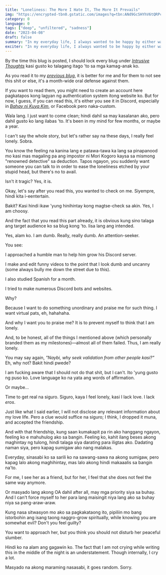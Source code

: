 ```yaml
---
title: "Loneliness: The More I Hate It, The More It Prevails"
img: "https://encrypted-tbn0.gstatic.com/images?q=tbn:ANd9GcSHYhV6tQRPc7mJKWVdW8KvdyzLIGajNSzGzw&usqp=CAU"
category: 0
language: 0
tags: ["deep", "unfiltered", "sadness"]
date: "2023-04-08"
draft: false
summary: "In my everyday life, I always wanted to be happy by either watching videos, playing games or continuing my progress in making this site. But there's this critical period in these days na I feel sad all of a sudden—or I should appropriately call it loneliness."
exciter: "In my everyday life, I always wanted to be happy by either watching videos, playing games or continuing my progress in making this site. But there's this critical period in these days na I feel sad all of a sudden—or I should appropriately call it loneliness."
---
```


<script>
  import H from '$lib/components/blog/Header.svelte';
  import Img from '$lib/components/blog/Image.svelte';
  import YT from '$lib/components/blog/YTEmbed.svelte';
  import S from '$lib/components/blog/Space.svelte';
  import Intro from '$lib/components/blog/Intro.svelte';
</script>

<Intro text="Ampangit-pangit talaga kapag feeling mo nag-iisa ka lang sa buhay. Andiyan man ang family mo, someone may say na andiyan naman si God (sorry po talaga, Lord, kung ganito nararamdaman ko :<). Pero iba talaga kapag may company ka, \'di lang physically, but spiritual ly."/>

By the time this blug is posted, I should lock every blug under <a href="/search/intrusive-thoughts"><em>Intrusive Thoughts</em></a> kasi gusto ko talagang itago 'to sa mga kamag-anak ko.

As you read it to my <a href="/posts/bakit-ang-lalakas-ng-loob-natin-pag-walang-nakakakilala-satin-thru-online"><em>previous blug</em></a>, it is better for me and for them to not see this shit or else, it's a month-wide oral defense against them.

If you want to read them, you might need to create an account here pagkatapos kong lagyan ng authentication system itong website ko. But for now, I guess, if you can read this, it's either you see it in Discord, especially in <a href="https://discord.gg/vmuR28j8Pe"><em>Bahay ni Kuya Kim</em></a>, or Facebook pero naka-custom.

<H text="So, Ano Meron?"/>

Wala lang. I just want to come clean; hindi dahil sa may kasalanan ako, pero dahil gusto ko lang ilabas 'to. It's been in my mind for few months, or maybe a year.

I can't say the whole story, but let's rather say na these days, I really feel lonely. Sobra.

You know the feeling na kanina lang e patawa-tawa ka lang sa pinapanood mo kasi mas magaling pa ang impostor ni Mori Kogoro kaysa sa mismong "renowned detective" sa deduction. Tapos ngayon, you suddenly want someone you can talk to in order to ease the loneliness etched by your stupid head, but there's no to avail. 

Isn't it tragic? Yes, it is.

Okay, let's say after you read this, you wanted to check on me. Siyempre, hindi kita i-eentertain. 

Bakit? Kasi hindi ikaw 'yung hinihintay kong magtse-check sa akin. Yes, I am choosy.

And the fact that you read this part already, it is obvious kung sino talaga ang target audience ko sa blug kong 'to. Iisa lang ang intended.

Yes, alam ko. I am dumb. Really, really dumb. An attention-seeker.

You see: 

I approached a humble man to help him grow his Discord server.

I make and edit funny videos to the point that I look dumb and uncanny (some always bully me down the street due to this).

I also studied Spanish for a month.

I tried to make numerous Discord bots and websites.

Why?

Because I want to do something unordinary and praise me for such thing. I want virtual pats, eh, hahahaha. 

And why I want you to praise me? It is to prevent myself to think that I am lonely.

And, to be honest, all of the things I mentioned above (which personally branded them as my milestones)—almost all of them failed. Thus, I am really lonely.

You may say again, *"Naybi, why seek validation from other people kasi?"* Eh, why not? Bakit hindi pwede?

I am fucking aware that I should not do that shit, but I can't. Ito 'yung gusto ng puso ko. Love language ko na yata ang words of affirmation. 

Or maybe...

<H text="This Is My Coping Mechanism"/>

Time to get real na siguro. Siguro, kaya I feel lonely, kasi I lack love. I lack *eros*.

Just like what I said earlier, I will not disclose any relevant information about my love life. Pero a clue would suffice na siguro; I think, I dropped it muna, and accepted the friendship.

And with that friendship, kung saan kumakapit pa rin ako hanggang ngayon, feeling ko e mahuhulog ako sa bangin. Feeling ko, kahit ilang beses akong maghintay ng tulong, hindi talaga siya darating para iligtas ako. Dadating naman siya, pero kapag sumigaw ako nang malakas.

Everyday, sinasabi ko sa sarili ko na sawang-sawa na akong sumigaw, pero kapag lalo akong maghihintay, mas lalo akong hindi makaaalis sa bangin na'to.

For me, I see her as a friend, but for her, I feel that she does not feel the same way anymore. 

Or masyado lang akong OA dahil after all, may mga priority siya sa buhay. And I can't force myself to her para lang maisingit niya lang ako sa buhay niya sa pang-araw-araw.

Kung nasa sitwasyon mo ako sa pagkakataong ito, pipiliin mo bang istorbohin ang isang taong naggro-grow spiritually, while knowing you are somewhat evil? Don't you feel guilty?

You want to approach her, but you think you should not disturb her peaceful slumber.

Hindi ko na alam ang gagawin ko. The fact that I am not crying while writing this in the middle of the night is an understatement. Though internally, I cry a lot.

Masyado na akong maraming nasasabi, it goes random. Sorry.